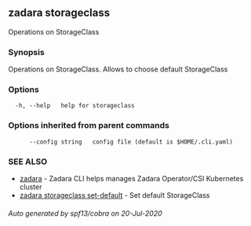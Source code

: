 ## zadara storageclass

Operations on StorageClass

### Synopsis

Operations on StorageClass. Allows to choose default StorageClass

### Options

```
  -h, --help   help for storageclass
```

### Options inherited from parent commands

```
      --config string   config file (default is $HOME/.cli.yaml)
```

### SEE ALSO

* [zadara](README.md)	 - Zadara CLI helps manages Zadara Operator/CSI Kubernetes cluster
* [zadara storageclass set-default](zadara_storageclass_set-default.md)	 - Set default StorageClass

###### Auto generated by spf13/cobra on 20-Jul-2020
